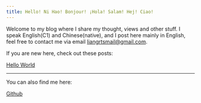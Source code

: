 ```yaml
---
title: Hello! Ni Hao! Bonjour! ¡Hola! Salam! Hej! Ciao!
---
```

Welcome to my blog where I share my thought, views and other stuff. I speak English(C1) and Chinese(native), and I post here mainly in English, feel free to contact me via email [liangrtsmail@gmail.com](mailto:liangrtsmail@gmail.com).


If you are new here, check out these posts:

[Hello World](Hello%20World.md)


***
You can also find me here:

[Github](https://github.com/RTLiang)

